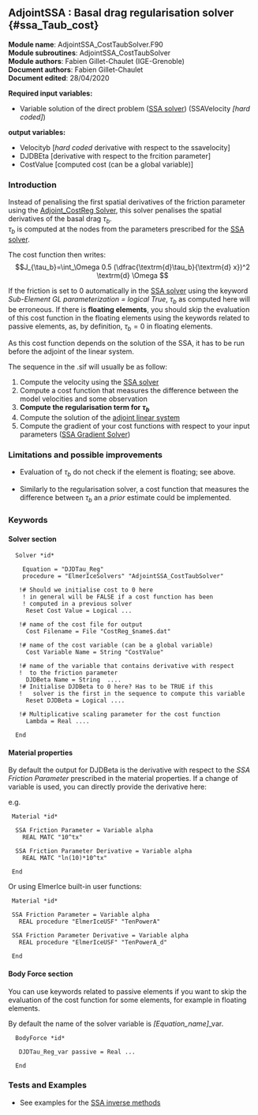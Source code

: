 ## AdjointSSA : Basal drag regularisation solver {#ssa_Taub_cost}

**Module name**: AdjointSSA_CostTaubSolver.F90  
**Module subroutines**: AdjointSSA_CostTaubSolver  
**Module authors**: Fabien Gillet-Chaulet (IGE-Grenoble)    
**Document authors**: Fabien Gillet-Chaulet  
**Document edited**: 28/04/2020  

**Required input variables:**
   
 - Variable solution of the direct problem ([SSA solver](#ssa_direct_solver)) (SSAVelocity *[hard coded]*)

**output variables:**

- Velocityb [*hard coded* derivative with respect to the ssavelocity]
- DJDBEta   [derivative with respect to the frcition parameter]
- CostValue [computed cost (can be a global variable)]


### Introduction

Instead of penalising the first spatial derivatives of the friction parameter using the [Adjoint_CostReg Solver](#adjoint_CostReg), this solver penalises the spatial derivatives of the basal drag $\tau_b$.  
$\tau_b$ is computed at the nodes from the parameters prescribed for the [SSA solver](#ssa_direct_solver).  

The cost function then writes:  
$$J_{\tau_b}=\int_\Omega 0.5 (\dfrac{\textrm{d}\tau_b}{\textrm{d} x})^2  \textrm{d} \Omega $$

If the friction is set to 0 automatically in the [SSA solver](#ssa_direct_solver) using the keyword 
*Sub-Element GL parameterization = logical True*, $\tau_b$ as computed here will be erroneous. 
If there is **floating elements**, you should skip the evaluation of this cost function in the floating elements
using the keywords related to passive elements, as, by definition, $\tau_b=0$ in floating elements.

As this cost function depends on the solution of the SSA, it has to be run before the adjoint of the linear system.

The sequence in the .sif will usually be as follow:

1. Compute the velocity using the [SSA solver](#ssa_direct_solver)
2. Compute a cost function that measures the difference between the model velocities and some observation
3. **Compute the regularisation term for $\tau_b$**
4. Compute the solution of the [adjoint linear system](#adjoint_linearsolver)
5. Compute the gradient of your cost functions with respect to your input parameters ([SSA Gradient Solver](#ssa_gradient_solver))

### Limitations and possible improvements

- Evaluation of $\tau_b$ do not check if the element is floating; see above.

- Similarly to the regularisation solver, a cost function that measures the difference between $\tau_b$
an a *prior* estimate could be implemented.


### Keywords

#### Solver section

```
  Solver *id*

    Equation = "DJDTau_Reg"
    procedure = "ElmerIceSolvers" "AdjointSSA_CostTaubSolver"

   !# Should we initialise cost to 0 here
    ! in general will be FALSE if a cost function has been 
    ! computed in a previous solver
     Reset Cost Value = Logical ...
  
   !# name of the cost file for output
     Cost Filename = File "CostReg_$name$.dat"

   !# name of the cost variable (can be a global variable)
     Cost Variable Name = String "CostValue"

   !# name of the variable that contains derivative with respect
   !  to the friction parameter
     DJDBeta Name = String  ....
   !# Initialise DJDBeta to 0 here? Has to be TRUE if this 
   !   solver is the first in the sequence to compute this variable
     Reset DJDBeta = Logical ....

   !# Multiplicative scaling parameter for the cost function
     Lambda = Real ....

  End

```

#### Material properties

By default the output for DJDBeta is the derivative with respect to the *SSA Friction Parameter*
prescribed in the material properties. 
If a change of variable is used, you can directly provide the derivative here:

e.g.
```
 Material *id*

  SSA Friction Parameter = Variable alpha
    REAL MATC "10^tx"

  SSA Friction Parameter Derivative = Variable alpha
    REAL MATC "ln(10)*10^tx"

 End
```
Or using ElmerIce built-in user functions:

```
 Material *id*

 SSA Friction Parameter = Variable alpha
   REAL procedure "ElmerIceUSF" "TenPowerA"

 SSA Friction Parameter Derivative = Variable alpha
   REAL procedure "ElmerIceUSF" "TenPowerA_d"

 End

```

#### Body Force section

You can use keywords related to passive elements if you want to skip the evaluation of the 
cost function for some elements, for example in floating elements.

By default the name of the solver variable is *[Equation_name]*_var.

```
  BodyForce *id*

   DJDTau_Reg_var passive = Real ...

  End
```

### Tests and Examples

- See examples for the [SSA inverse methods](../../examples/Inverse_Methods)
